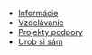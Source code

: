 * [Informácie](Inform%C3%A1cie)
* [Vzdelávanie](Vzdel%C3%A1vanie)
* [Projekty podpory](Projekty-podpory)
* [Urob si sám](Urob-si-s%C3%A1m)